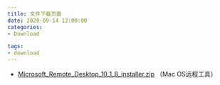 ```yaml
---
title: 文件下载页面
date: 2020-09-14 12:00:00
categories:
- Download

tags:
- download
---
```








- [Microsoft_Remote_Desktop_10_1_8_installer.zip](/download/Microsoft_Remote_Desktop_10_1_8_installer.zip)   （Mac OS远程工具）

